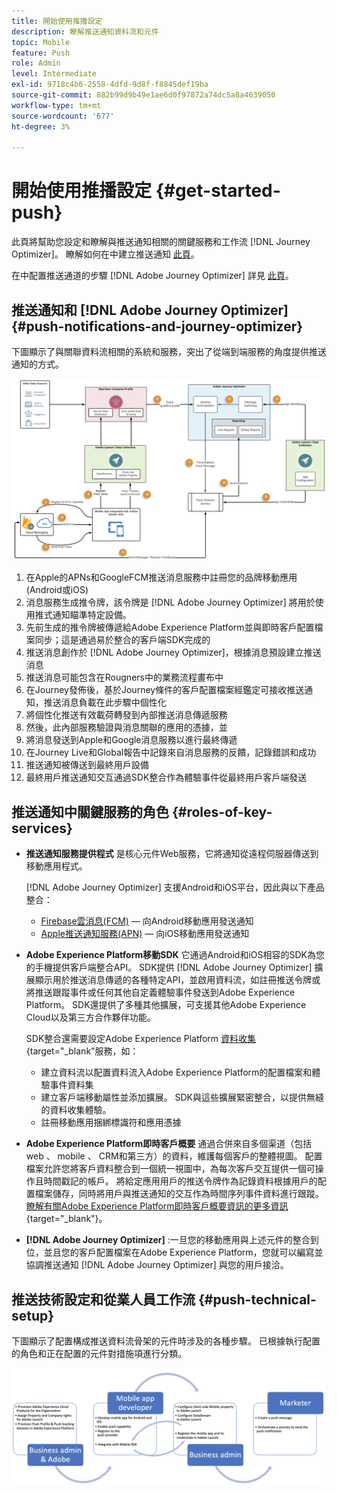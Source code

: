 ```yaml
---
title: 開始使用推播設定
description: 瞭解推送通知資料流和元件
topic: Mobile
feature: Push
role: Admin
level: Intermediate
exl-id: 9718c4b6-2558-4dfd-9d8f-f8845def19ba
source-git-commit: 882b99d9b49e1ae6d0f97872a74dc5a8a4639050
workflow-type: tm+mt
source-wordcount: '677'
ht-degree: 3%

---
```


# 開始使用推播設定 {#get-started-push}

此頁將幫助您設定和瞭解與推送通知相關的關鍵服務和工作流 [!DNL Journey Optimizer]。 瞭解如何在中建立推送通知 [此頁](create-push.md)。

在中配置推送通道的步驟 [!DNL Adobe Journey Optimizer] 詳見 [此頁](push-configuration.md)。

## 推送通知和 [!DNL Adobe Journey Optimizer] {#push-notifications-and-journey-optimizer}

下圖顯示了與關聯資料流相關的系統和服務，突出了從端到端服務的角度提供推送通知的方式。

![](assets/push-flow.png)

1. 在Apple的APNs和GoogleFCM推送消息服務中註冊您的品牌移動應用(Android或iOS)
1. 消息服務生成推令牌，該令牌是 [!DNL Adobe Journey Optimizer] 將用於使用推式通知瞄準特定設備。
1. 先前生成的推令牌被傳遞給Adobe Experience Platform並與即時客戶配置檔案同步；這是通過易於整合的客戶端SDK完成的
1. 推送消息創作於 [!DNL Adobe Journey Optimizer]，根據消息預設建立推送消息
1. 推送消息可能包含在Rougners中的業務流程畫布中
1. 在Journey發佈後，基於Journey條件的客戶配置檔案經鑑定可接收推送通知，推送消息負載在此步驟中個性化
1. 將個性化推送有效載荷轉發到內部推送消息傳遞服務
1. 然後，此內部服務驗證與消息關聯的應用的憑據，並
1. 將消息發送到Apple和Google消息服務以進行最終傳遞
1. 在Journey Live和Global報告中記錄來自消息服務的反饋，記錄錯誤和成功
1. 推送通知被傳送到最終用戶設備
1. 最終用戶推送通知交互通過SDK整合作為體驗事件從最終用戶客戶端發送

## 推送通知中關鍵服務的角色 {#roles-of-key-services}

* **推送通知服務提供程式** 是核心元件Web服務，它將通知從遠程伺服器傳送到移動應用程式。

   [!DNL Adobe Journey Optimizer]  支援Android和iOS平台，因此與以下產品整合：
   * [Firebase雲消息(FCM)](https://firebase.google.com/docs/cloud-messaging)  — 向Android移動應用發送通知
   * [Apple推送通知服務(APN)](https://developer.apple.com/library/archive/documentation/NetworkingInternet/Conceptual/RemoteNotificationsPG/APNSOverview.html)  — 向iOS移動應用發送通知

* **Adobe Experience Platform移動SDK** 它通過Android和iOS相容的SDK為您的手機提供客戶端整合API。 SDK提供 [!DNL Adobe Journey Optimizer] 擴展顯示用於推送消息傳遞的各種特定API，並啟用資料流，如註冊推送令牌或將推送跟蹤事件或任何其他自定義體驗事件發送到Adobe Experience Platform。 SDK還提供了多種其他擴展，可支援其他Adobe Experience Cloud以及第三方合作夥伴功能。

   SDK整合還需要設定Adobe Experience Platform [資料收集](https://experienceleague.adobe.com/docs/experience-platform/tags/home.html){target=&quot;_blank&quot;服務，如：

   * 建立資料流以配置資料流入Adobe Experience Platform的配置檔案和體驗事件資料集
   * 建立客戶端移動屬性並添加擴展。 SDK與這些擴展緊密整合，以提供無縫的資料收集體驗。
   * 註冊移動應用捆綁標識符和應用憑據

* **Adobe Experience Platform即時客戶概要**  通過合併來自多個渠道（包括web 、 mobile 、 CRM和第三方）的資料，維護每個客戶的整體視圖。 配置檔案允許您將客戶資料整合到一個統一視圖中，為每次客戶交互提供一個可操作且時間戳記的帳戶。 將給定應用用戶的推送令牌作為記錄資料根據用戶的配置檔案儲存，同時將用戶與推送通知的交互作為時間序列事件資料進行跟蹤。 [瞭解有關Adobe Experience Platform即時客戶概要資訊的更多資訊](https://experienceleague.adobe.com/docs/experience-platform/profile/home.html?lang=zh-Hant){target=&quot;_blank&quot;}。

* **[!DNL Adobe Journey Optimizer]** :一旦您的移動應用與上述元件的整合到位，並且您的客戶配置檔案在Adobe Experience Platform，您就可以編寫並協調推送通知 [!DNL Adobe Journey Optimizer] 與您的用戶接洽。

## 推送技術設定和從業人員工作流 {#push-technical-setup}

下圖顯示了配置構成推送資料流骨架的元件時涉及的各種步驟。 已根據執行配置的角色和正在配置的元件對措施項進行分類。

![](assets/user-flow.png)
